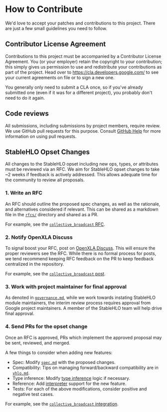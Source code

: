 # How to Contribute

We'd love to accept your patches and contributions to this project. There are
just a few small guidelines you need to follow.

## Contributor License Agreement

Contributions to this project must be accompanied by a Contributor License
Agreement. You (or your employer) retain the copyright to your contribution;
this simply gives us permission to use and redistribute your contributions as
part of the project. Head over to <https://cla.developers.google.com/> to see
your current agreements on file or to sign a new one.

You generally only need to submit a CLA once, so if you've already submitted one
(even if it was for a different project), you probably don't need to do it
again.

## Code reviews

All submissions, including submissions by project members, require review. We
use GitHub pull requests for this purpose. Consult
[GitHub Help](https://help.github.com/articles/about-pull-requests/) for more
information on using pull requests.

## StableHLO Opset Changes

All changes to the StableHLO opset including new ops, types, or attributes must
be reviewed via an RFC. We aim for StableHLO opset changes to take ~2 weeks
if feedback is actively addressed. This allows adequate time for the community
to review all proposals.

### 1. Write an RFC

An RFC should outline the proposed spec changes, as well as the rationale, and
alternatives considered if relevant. This can be shared as a markdown file in
the [`rfcs/`](https://github.com/openxla/stablehlo/tree/main/rfcs) directory and
shared as a PR.

For example, see the [`collective_broadcast` RFC](https://github.com/openxla/stablehlo/pull/1809).

### 2. Notify OpenXLA Discuss

To signal boost your RFC, post on [OpenXLA Discuss](https://groups.google.com/a/openxla.org/g/openxla-discuss).
This will ensure the proper reviewers see the RFC. While there is no formal
process for posts, we tend recommend keeping RFC feedback on the PR to keep
feedback centralized in the repository.

For example, see the [`collective_broadcast` post](https://groups.google.com/a/openxla.org/g/openxla-discuss/c/Q7JFyoiVFPU/m/dUH_LmJlCgAJ).

### 3. Work with project maintainer for final approval

As denoted in [`governance.md`](https://github.com/openxla/stablehlo/blob/main/docs/governance.md),
while we work towards instating StableHLO module maintainers, the interim review
process requires approval from Google project maintainers. A member of the
StableHLO team will help drive final approval.

### 4. Send PRs for the opset change

Once an RFC is approved, PRs which implement the approved proposal may be sent,
reviewed, and merged.

A few things to consider when adding new features:
- Spec: Modify [`spec.md`](https://github.com/openxla/stablehlo/blob/main/docs/spec.md)
with the proposed changes.
- Compatibility: Tips on managing forward/backward compatibility are in
[`vhlo.md`](https://github.com/openxla/stablehlo/blob/main/docs/vhlo.md#contributing-incompatible-changes).
- Type inference: Modify [type inference](https://github.com/openxla/stablehlo/blob/main/stablehlo/dialect/TypeInference.h)
logic if necessary.
- Reference: Add [interpreter](https://github.com/openxla/stablehlo/blob/main/stablehlo/reference/Ops.h)
support for the new feature.
- Tests: For each of the above modifications, consider positive and negative
test cases.

For example, see the [`collective_broadcast` integration](https://github.com/openxla/stablehlo/pull/1856).
